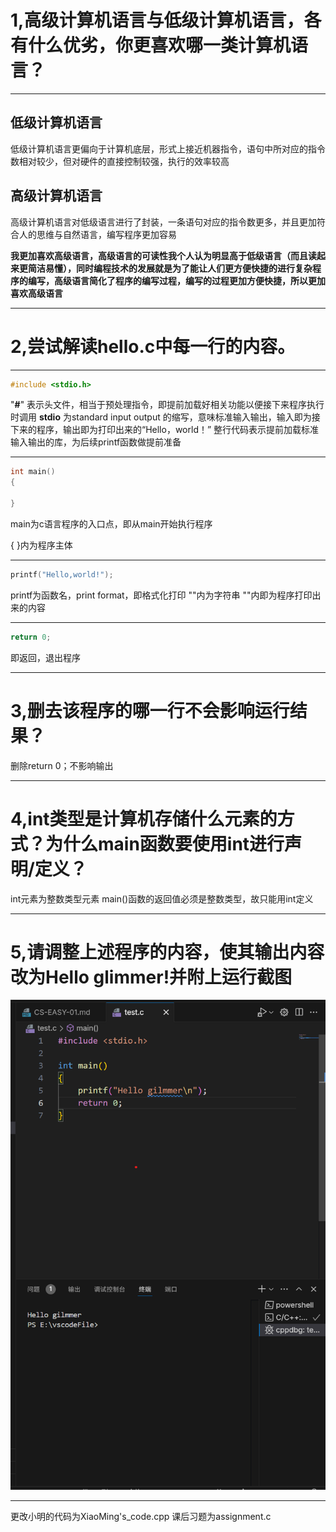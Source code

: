 # 1,高级计算机语言与低级计算机语言，各有什么优劣，你更喜欢哪一类计算机语言？
---
## 低级计算机语言
低级计算机语言更偏向于计算机底层，形式上接近机器指令，语句中所对应的指令数相对较少，但对硬件的直接控制较强，执行的效率较高
## 高级计算机语言
高级计算机语言对低级语言进行了封装，一条语句对应的指令数更多，并且更加符合人的思维与自然语言，编写程序更加容易

**我更加喜欢高级语言，高级语言的可读性我个人认为明显高于低级语言（而且读起来更简洁易懂），同时编程技术的发展就是为了能让人们更方便快捷的进行复杂程序的编写，高级语言简化了程序的编写过程，编写的过程更加方便快捷，所以更加喜欢高级语言**

---
# 2,尝试解读hello.c中每一行的内容。
---
```cpp
#include <stdio.h>
```
"**#**" 表示头文件，相当于预处理指令，即提前加载好相关功能以便接下来程序执行时调用
**stdio** 为standard input output 的缩写，意味标准输入输出，输入即为接下来的程序，输出即为打印出来的“Hello，world！”
整行代码表示提前加载标准输入输出的库，为后续printf函数做提前准备

---
```cpp
int main()
{

}
```
main为c语言程序的入口点，即从main开始执行程序

{  }内为程序主体

---
```cpp
printf("Hello,world!");
```
printf为函数名，print format，即格式化打印
""内为字符串
""内即为程序打印出来的内容

---
```cpp
return 0;
```
即返回，退出程序

---
# 3,删去该程序的哪一行不会影响运行结果？
删除return 0；不影响输出

---
# 4,int类型是计算机存储什么元素的方式？为什么main函数要使用int进行声明/定义？
int元素为整数类型元素
main()函数的返回值必须是整数类型，故只能用int定义

---
# 5,请调整上述程序的内容，使其输出内容改为Hello glimmer!并附上运行截图
![](2024-09-19-09-34-41.png)

---
更改小明的代码为XiaoMing's_code.cpp
课后习题为assignment.c

